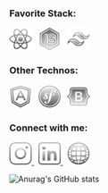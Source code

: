 <h3 align="left">Favorite Stack:</h3>
<p align="left">
  <img src="assets/icons/react.svg" alt="react" width="40" height="40"/>
  &nbsp
  <img src="assets/icons/nodejs.svg" alt="nodejs" width="40" height="40"/>
  &nbsp
  <img src="assets/icons/tailwind.svg" alt="tailwindcss" width="40" height="40"/>
</p>

<h3 align="left">Other Technos:</h3>
<p align="left">
  <img src="assets/icons/angular.svg" alt="angular" width="40" height="40"/>
  &nbsp
  <img src="assets/icons/symfony.svg" alt="symfony" width="40" height="40"/>
  &nbsp
  <img src="assets/icons/bootstrap.svg" alt="bootstrap" width="40" height="40"/>
</p>

<h3 align="left">Connect with me:</h3>
<p align="left">
  <a href="https://www.instagram.com/marian.bnhm/" target="blank">
    <img src="assets/icons/instagram.svg" alt="instagram" width="40" height="40"/>
  </a>
  &nbsp
  <a href="https://www.linkedin.com/in/marian-bonhomme-developpeur-montpellier/" target="blank">
    <img src="assets/icons/linkedin.svg" alt="linkedin" width="40" height="40"/>
  </a>
  &nbsp
  <a href="https://studiosphere.netlify.app/" target="blank">
    <img src="assets/icons/www.png" alt="studio sphère" width="40" height="40"/>
  </a>
</p>

![Anurag's GitHub stats](https://github-readme-stats.vercel.app/api?username=marianbonhomme&show_icons=true&theme=dark&hide=contribs,prs,issues)

